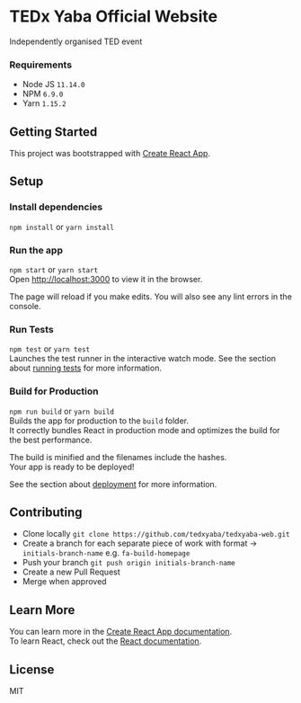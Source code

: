 # TEDx Yaba Official Website
Independently organised TED event

### Requirements
* Node JS `11.14.0`
* NPM `6.9.0`
* Yarn `1.15.2`

## Getting Started
This project was bootstrapped with [Create React App](https://github.com/facebook/create-react-app).

## Setup
### Install dependencies
`npm install` or `yarn install`

### Run the app
`npm start` or `yarn start` <br>
Open [http://localhost:3000](http://localhost:3000) to view it in the browser.

The page will reload if you make edits.
You will also see any lint errors in the console.

### Run Tests
`npm test` or `yarn test` <br>
Launches the test runner in the interactive watch mode.
See the section about [running tests](https://facebook.github.io/create-react-app/docs/running-tests) for more information.

### Build for Production
`npm run build` or `yarn build` <br>
Builds the app for production to the `build` folder.<br>
It correctly bundles React in production mode and optimizes the build for the best performance.

The build is minified and the filenames include the hashes.<br>
Your app is ready to be deployed!

See the section about [deployment](https://facebook.github.io/create-react-app/docs/deployment) for more information.

## Contributing

* Clone locally `git clone https://github.com/tedxyaba/tedxyaba-web.git`
* Create a branch for each separate piece of work with format -> `initials-branch-name` e.g. `fa-build-homepage`
* Push your branch `git push origin initials-branch-name`
* Create a new Pull Request
* Merge when approved

## Learn More

You can learn more in the [Create React App documentation](https://facebook.github.io/create-react-app/docs/getting-started). <br>
To learn React, check out the [React documentation](https://reactjs.org/).

License
----

MIT

